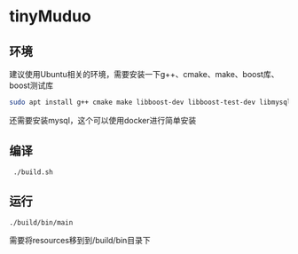 # tinyMuduo

## 环境

建议使用Ubuntu相关的环境，需要安装一下g++、cmake、make、boost库、boost测试库

```sh
sudo apt install g++ cmake make libboost-dev libboost-test-dev libmysqlclient-dev
```

还需要安装mysql，这个可以使用docker进行简单安装

## 编译

```
 ./build.sh
```

## 运行

```sh
./build/bin/main
```

需要将resources移到到/build/bin目录下

